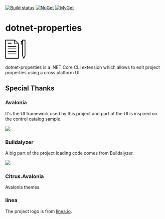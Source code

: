 [![Build status](https://ci.appveyor.com/api/projects/status/ibaest9dvdww8dtg/branch/master?svg=true)](https://ci.appveyor.com/project/jp2masa/dotnet-properties/branch/master)
[![NuGet](https://img.shields.io/nuget/v/dotnet-properties.svg)](https://www.nuget.org/packages/dotnet-properties/)
[![MyGet](https://img.shields.io/myget/jp2masa/vpre/dotnet-properties.svg?label=myget)](https://www.myget.org/feed/jp2masa/package/nuget/dotnet-properties)

# dotnet-properties

![dotnet-properties](Icon.png)

dotnet-properties is a .NET Core CLI extension which allows to edit project properties using a cross platform UI.

## Special Thanks

### Avalonia

It's the UI framework used by this project and part of the UI is inspired on the control catalog sample.

[<img src="https://avatars2.githubusercontent.com/u/14075148?s=200&v=4" height="128px">](https://github.com/AvaloniaUI/Avalonia)

### Buildalyzer

A big part of the project loading code comes from Buildalyzer.

[<img src="https://github.com/daveaglick/Buildalyzer/raw/master/docs/input/assets/img/buildalyzer.png" height="128px">](https://github.com/daveaglick/Buildalyzer)

### Citrus.Avalonia

Avalonia themes.

### linea

The project logo is from [linea.io](http://linea.io).
